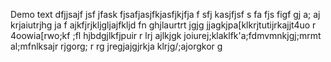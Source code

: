 Demo text dfjjsajf jsf jfask fjsafjasjfkjasfjkjfja f sfj  kasjfjsf s fa fjs figf gj a; aj krjaiutrjhg ja f ajkfjrjkljgljajfkljd fn ghjlaurtrt jgjg jjagkjpa[klkrjtutijrkajjt4uo r 4oowia[rwo;kf ;fl hjbdgjlkfjpuir r  lrj ajlkjgk joiurej;klaklfk'a;fdmvmnkjgj;mrmt al;mfnlksajr rjgorg; r rg jregjajgjrkja  klrjg/;ajorgkor g 
